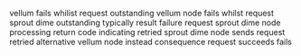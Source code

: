 vellum fails whilist request outstanding vellum node fails whilst request sprout dime outstanding typically result failure request sprout dime node processing return code indicating retried sprout dime node sends request retried alternative vellum node instead consequence request succeeds fails